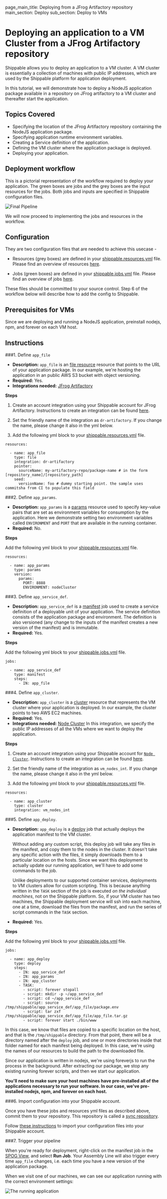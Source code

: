 page_main_title: Deploying from a JFrog Artifactory repository
main_section: Deploy
sub_section: Deploy to VMs

# Deploying an application to a VM Cluster from a JFrog Artifactory repository

Shippable allows you to deploy an application to a VM cluster. A VM cluster is essentially a collection of machines with public IP addresses, which are used by the Shippable platform for application deployment.

In this tutorial, we will demonstrate how to deploy a NodeJS application package available in a repository on JFrog artifactory to a VM cluster and thereafter start the application.

## Topics Covered

- Specifying the location of the JFrog Artifactory repository containing the NodeJS application package.
- Specifying application runtime environment variables.
- Creating a Service definition of the application.
- Defining the VM cluster where the application package is deployed.
- Deploying your application.


## Deployment workflow

This is a pictorial representation of the workflow required to deploy your application. The green boxes are jobs and the grey boxes are the input resources for the jobs. Both jobs and inputs are specified in Shippable configuration files.

<img src="/images/deploy/nodecluster/basic-pipeline.png" alt="Final Pipeline">

We will now proceed to implementing the jobs and resources in the workflow.

## Configuration

They are two configuration files that are needed to achieve this usecase -

* Resources (grey boxes) are defined in your [shippable.resources.yml](/platform/tutorial/workflow/shippable-resources-yml/) file. Please find an overview of resources [here](/platform/workflow/resource/overview/).

* Jobs (green boxes) are defined in your [shippable.jobs.yml](/platform/tutorial/workflow/shippable-jobs-yml/) file. Please find an overview of jobs [here](/platform/workflow/job/overview/).

These files should be committed to your source control. Step 6 of the workflow below will describe how to add the config to Shippable.

## Prerequisites for VMs

Since we are deploying and running a NodeJS application, preinstall nodejs, npm, and forever on each VM host.

## Instructions

###1. Define `app_file`

* **Description:** `app_file` is an [file resource](/platform/workflow/resource/file/) resource that points to the URL of your application package. In our example, we're hosting the application in an public AWS S3 bucket with object versioning.
* **Required:** Yes.
* **Integrations needed:** [JFrog Artifactory](/platform/integration/jfrog-artifactoryKey/)

**Steps**  

1. Create an account integration using your Shippable account for JFrog Artifactory.
    Instructions to create an integration can be found [here](http://docs.shippable.com/platform/tutorial/integration/howto-crud-integration/).

2. Set the friendly name of the integration as `dr-artifactory`. If you change the name, please change it also in the yml below.

3. Add the following yml block to your [shippable.resources.yml](/platform/tutorial/workflow/shippable-resources-yml/) file.

```
resources:

  - name: app_file
    type: file
    integration: dr-artifactory
    pointer:
      sourceName: my-artifactory-repo/package-name # in the form [repository_name]/[repository_path]
    seed:
      versionName: foo # dummy starting point. the sample uses commitsha from CI to populate this field
```

###2. Define `app_params`.

* **Description:** `app_params` is a [params](/platform/workflow/resource/params) resource used to specify key-value pairs that are set as environment variables for consumption by the application. Here we demonstrate setting two environment variables called `ENVIRONMENT` and `PORT` that are available in the running container.
* **Required:** No.

**Steps**

Add the following yml block to your [shippable.resources.yml](/platform/tutorial/workflow/shippable-resources-yml/) file.

```
resources:

  - name: app_params
    type: params
    version:
      params:
        PORT: 8888
        ENVIRONMENT: nodeCluster
```

###3. Define `app_service_def`.

* **Description:** `app_service_def` is a [manifest](/platform/workflow/job/manifest) job used to create a service definition of a deployable unit of your application. The service definition consists of the application package and environment. The definition is also versioned (any change to the inputs of the manifest creates a new version of the manifest) and is immutable.
* **Required:** Yes.

**Steps**

Add the following yml block to your [shippable.jobs.yml](/platform/tutorial/workflow/shippable-jobs-yml/) file.

```
jobs:

  - name: app_service_def
    type: manifest
    steps:
      - IN: app_file
```

###4. Define `app_cluster`.

* **Description:** `app_cluster` is a [cluster](/platform/integration/nodeCluster) resource that represents the VM cluster where your application is deployed. In our example, the cluster points to two AWS EC2 machines.
* **Required:** Yes.
* **Integrations needed:** [Node Cluster](/platform/integration/nodeCluster/)
In this integration, we specify the public IP addresses of all the VMs where we want to deploy the application.

**Steps**

1. Create an account integration using your Shippable account for [`Node Cluster`](/platform/integration/nodeCluster/). Instructions to create an integration can be found [here](http://docs.shippable.com/platform/tutorial/integration/howto-crud-integration/).

2. Set the friendly name of the integration as `vm_nodes_int`. If you change the name, please change it also in the yml below.

3. Add the following yml block to your [shippable.resources.yml](/platform/tutorial/workflow/shippable-resources-yml/) file.

```
resources:

  - name: app_cluster
    type: cluster
    integration: vm_nodes_int
```

###5. Define `app_deploy`.

* **Description:** `app_deploy` is a [deploy](/platform/workflow/job/deploy) job that actually deploys the application manifest to the VM cluster.

    Without adding any custom script, this deploy job will take any files in the manifest, and copy them to the nodes in the cluster.  It doesn't take any specific action with the files, it simply downloads them to a particular location on the hosts.  Since we want this deployment to actually update our running application, we'll have to add some commands to the job.

    Unlike deployments to our supported container services, deployments to VM clusters allow for custom scripting.  This is because anything written in the `TASK` section of the job is executed *on the individual machines*, not on the Shippable platform.  So, if your VM cluster has two machines, the Shippable deployment service will ssh into each machine, one at a time, download the files from the manifest, and run the series of script commands in the `TASK` section.

* **Required:** Yes.

**Steps**

Add the following yml block to your [shippable.jobs.yml](/platform/tutorial/workflow/shippable-jobs-yml/) file.

```
jobs:

  - name: app_deploy
    type: deploy
    steps:
      - IN: app_service_def
      - IN: app_params
      - IN: app_cluster
      - TASK:
        - script: forever stopall
        - script: mkdir -p ~/app_service_def
        - script: cd ~/app_service_def
        - script: source /tmp/shippable/app_service_def/app_file/package.env
        - script: tar zxf /tmp/shippable/app_service_def/app_file/app_file.tar.gz
        - script: forever start ./bin/www

```

In this case, we know that files are copied to a specific location on the host, and that is the `/tmp/shippable` directory.  From that point, there will be a directory named after the `deploy` job, and one or more directories inside that folder named for each manifest being deployed.  In this case, we're using the names of our resources to build the path to the downloaded file.

Since our application is written in nodejs, we're using foreverjs to run the process in the background.  After extracting our package, we stop any existing running forever scripts, and then we start our application.

**You'll need to make sure your host machines have pre-installed all of the applications necessary to run your software.  In our case, we've pre-installed nodejs, npm, and forever on each host.**

###6. Import configuration into your Shippable account.

Once you have these jobs and resources yml files as described above, commit them to your repository. This repository is called a [sync repository](/platform/tutorial/workflow/crud-syncrepo/).

Follow [these instructions](/platform/tutorial/workflow/crud-syncrepo/) to import your configuration files into your Shippable account.

###7. Trigger your pipeline

When you're ready for deployment, right-click on the manifest job in the [SPOG View](/platform/visibility/single-pane-of-glass-spog/), and select **Run Job**. Your Assembly Line will also trigger every time `app_file` changes, i.e. each time you have a new version of the application package.

When we visit one of our machines, we can see our application running with the correct environment settings:

<img src="/images/deploy/nodecluster/running-application.png" alt="The running application">
